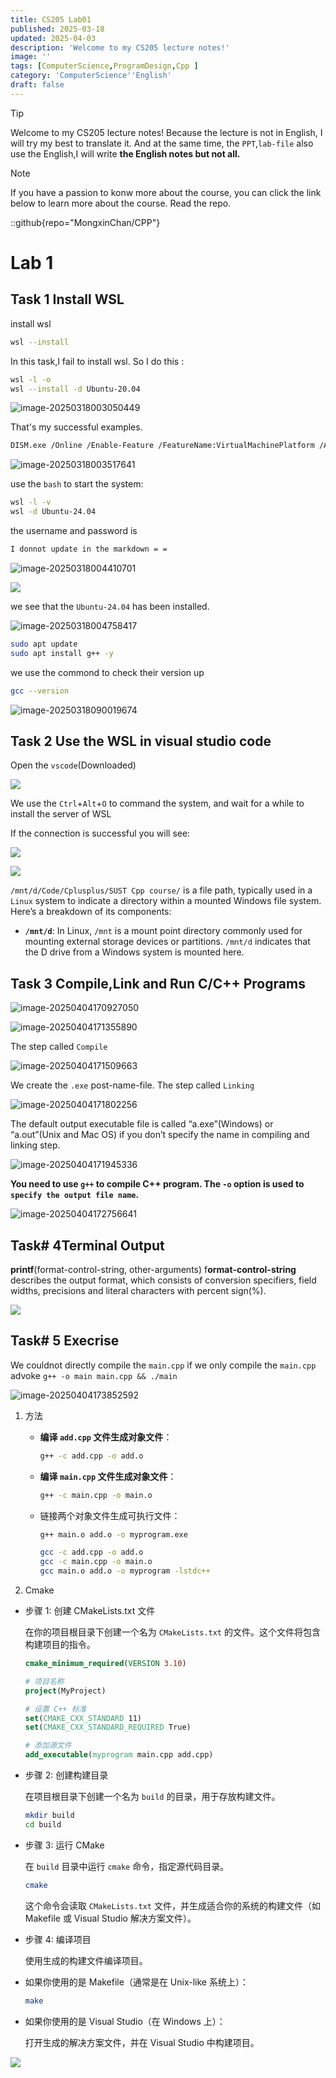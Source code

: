 ```yaml
---
title: CS205 Lab01
published: 2025-03-18
updated: 2025-04-03
description: 'Welcome to my CS205 lecture notes!'
image: ''
tags: [ComputerScience,ProgramDesign,Cpp ]
category: 'ComputerScience''English'
draft: false 
---
```

> [!TIP]
>
> Welcome to my CS205 lecture notes! Because the lecture is not in English, I will try my best to translate it.
>And at the same time, the `PPT`,`lab-file` also use the English,I will write **the English notes but not all.**

>[!NOTE]
>If you have a passion to konw more about the course, you can click the link below to learn more about the course.
>Read the repo.
>
>::github{repo="MongxinChan/CPP"}
# Lab 1



## Task 1 Install WSL

install wsl

```bash
wsl --install
```

In this task,I fail to install wsl.
So I do this :

```bash
wsl -l -o
wsl --install -d Ubuntu-20.04
```

![image-20250318003050449](.\pic\1.png)

That's my successful examples.

```BASH
DISM.exe /Online /Enable-Feature /FeatureName:VirtualMachinePlatform /All /NoRestart
```

![image-20250318003517641](.\pic\2.png)

use the `bash` to start the system:

```bash
wsl -l -v
wsl -d Ubuntu-24.04
```



the username and password is

```bash
I donnot update in the markdown = =
```

![image-20250318004410701](.\pic\3.png)

![](.\pic\4.png)

we see that the `Ubuntu-24.04` has been installed.

![image-20250318004758417](.\pic\5.png)

```bash
sudo apt update
sudo apt install g++ -y
```

we use the commond to check their version up

```bash
gcc --version
```

![image-20250318090019674](.\pic\6.png)

## Task 2 Use the WSL in visual studio code

Open the `vscode`(Downloaded)

![](.\pic\7.png)

We use the `Ctrl`+`Alt`+`O` to command the system, and wait for a while to install the server of WSL

If the connection is successful you will see:

![](.\pic\8.png)

![](.\pic\9.png)

`/mnt/d/Code/Cplusplus/SUST Cpp course/` is a file path, typically used in a `Linux` system to indicate a directory within a mounted Windows file system. Here’s a breakdown of its components:

- **`/mnt/d`**: In Linux, `/mnt` is a mount point directory commonly used for mounting external storage devices or partitions. `/mnt/d` indicates that the D drive from a Windows system is mounted here.



## Task 3 Compile,Link and Run C/C++ Programs

![image-20250404170927050](.\pic\compileProcession.png)



![image-20250404171355890](.\pic\compileFileStep.png)

The step called `Compile`

![image-20250404171509663](.\pic\compileFileStep2.png)

We create  the `.exe` post-name-file. The step called `Linking`

![image-20250404171802256](.\pic\compileFileStep3.png)

The default output executable file is called “a.exe”(Windows) or “a.out”(Unix  and Mac OS) if you don’t specify the name in compiling and linking step.

![image-20250404171945336](.\pic\compileFileStep4.png)

**You need to use `g++` to compile C++ program. The `-o` option is used to `specify the output file name`.**



![image-20250404172756641](.\pic\compileFileStep5.png)

## Task# 4Terminal Output

**printf**(format-control-string, other-arguments) f**ormat-control-string** describes the output format, which consists of conversion specifiers, field  widths, precisions and literal characters with percent sign(%).

![](.\pic\Picture.png)



## Task# 5 Execrise

We couldnot directly compile the `main.cpp` if we only compile the `main.cpp` advoke `g++ -o main main.cpp && ./main`

![image-20250404173852592](.\pic\compileError.png)

1. 方法

    - **编译 `add.cpp` 文件生成对象文件**：

        ```bash
        g++ -c add.cpp -o add.o
        ```

    - **编译 `main.cpp` 文件生成对象文件**：

        ~~~bash
        g++ -c main.cpp -o main.o
        ~~~


    - 链接两个对象文件生成可执行文件：

        ~~~bash
        g++ main.o add.o -o myprogram.exe
        ~~~

        ```bash
        gcc -c add.cpp -o add.o
        gcc -c main.cpp -o main.o
        gcc main.o add.o -o myprogram -lstdc++
        ```

2. Cmake

- 步骤 1: 创建 CMakeLists.txt 文件

    在你的项目根目录下创建一个名为 `CMakeLists.txt` 的文件。这个文件将包含构建项目的指令。

    ```cmake
    cmake_minimum_required(VERSION 3.10)
    
    # 项目名称
    project(MyProject)
    
    # 设置 C++ 标准
    set(CMAKE_CXX_STANDARD 11)
    set(CMAKE_CXX_STANDARD_REQUIRED True)
    
    # 添加源文件
    add_executable(myprogram main.cpp add.cpp)
    ```

- 步骤 2: 创建构建目录

    在项目根目录下创建一个名为 `build` 的目录，用于存放构建文件。

    ```bash
    mkdir build
    cd build
    ```

- 步骤 3: 运行 CMake

    在 `build` 目录中运行 `cmake` 命令，指定源代码目录。

    ```bash
    cmake
    ```


    这个命令会读取 `CMakeLists.txt` 文件，并生成适合你的系统的构建文件（如 Makefile 或 Visual Studio 解决方案文件）。

- 步骤 4: 编译项目

    使用生成的构建文件编译项目。

- 如果你使用的是 Makefile（通常是在 Unix-like 系统上）：

    ```bash
    make
    ```

- 如果你使用的是 Visual Studio（在 Windows 上）：

    打开生成的解决方案文件，并在 Visual Studio 中构建项目。

![](.\pic\completed.png)